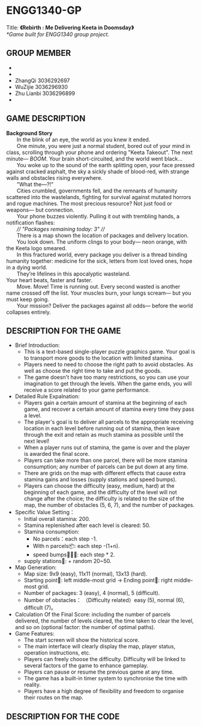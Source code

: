 # ENGG1340-GP
Title: **《Rebirth : Me Delivering Keeta in Doomsday》**  
_*Game built for ENGG1340 group project._  

## GROUP MEMBER ##
*
* 
* ZhangQi 3036292697
* WuZijie 3036296930
* Zhu Lianbi 3036296899
*

## GAME DESCRIPTION ##
**Background Story**  
  In the blink of an eye, the world as you knew it ended.  
  One minute, you were just a normal student, bored out of your mind in class, scrolling through your phone and ordering "Keeta Takeout". The next minute—  _BOOM_. Your brain short-circuited, and the world went black...  
  You woke up to the sound of the earth splitting open, your face pressed against cracked asphalt, the sky a sickly shade of blood-red, with strange walls and obstacles rising everywhere.  
  "What the—?!"  
  Cities crumbled, governments fell, and the remnants of humanity scattered into the wastelands, fighting for survival against mutated horrors and rogue machines. The most precious resource? Not just food or weapons— but connection.  
  Your phone buzzes violently. Pulling it out with trembling hands, a notification flashes:  
  _// "Packages remaining today: 3" //_  
  There is a map shown the location of packages and delivery location.  
  You look down. The uniform clings to your body— neon orange, with the Keeta logo smeared.  
  In this fractured world, every package you deliver is a thread binding humanity together: medicine for the sick, letters from lost loved ones, hope in a dying world.  
  They’re lifelines in this apocalyptic wasteland.  
  Your heart beats, faster and faster.  
  Move. Move! Time is running out. Every second wasted is another name crossed off the list. Your muscles burn, your lungs scream— but you must keep going.  
  Your mission? Deliver the packages against all odds— before the world collapses entirely.  

## DESCRIPTION FOR THE GAME ##
* Brief Introduction:
  - This is a text-based single-player puzzle graphics game. Your goal is to transport more goods to the location with limited stamina.
  - Players need to need to choose the right path to avoid obstacles. As well as choose the right time to take and put the goods.
  - The game doesn't have too many restrictions, so you can use your imagination to get through the levels. When the game ends, you will receive a score related to your game performance.
* Detailed Rule Expalnation:
  - Players gain a certain amount of stamina at the beginning of each game, and recover a certain amount of stamina every time they pass a level.
  - The player's goal is to deliver all parcels to the appropriate receiving location in each level before running out of stamina, then leave through the exit and retain as much stamina as possible until the next level!
  - When a player runs out of stamina, the game is over and the player is awarded the final score.
  - Players can take more than one parcel, there will be more stamina consumption; any number of parcels can be put down at any time.
  - There are grids on the map with different effects that cause extra stamina gains and losses (supply stations and speed bumps).
  - Players can choose the difficulty (easy, medium, hard) at the beginning of each game, and the difficulty of the level will not change after the choice; the difficulty is related to the size of the map, the number of obstacles (5, 6, 7), and the number of packages.
* Specific Value Setting：
  - Initial overall stamina: 200.
  - Stamina replenished after each level is cleared: 50.
  - Stamina consumption:
      + No parcels：each step -1.
      + With n parcels📦: each step -(1+n).
      + speed bumps🚧🚧🚧: each step * 2.
  - supply stations🏪: + random 20~50.
* Map Generation:
  - Map size: 9x9 (easy), 11x11 (normal), 13x13 (hard).
  - Starting point🚪: left middle-most grid → Ending point🚪: right middle-most grid.
  - Number of packages: 3 (easy), 4 (normal), 5 (difficult).
  - Number of obstacles： （Difficulty related）easy (5), normal (6), difficult (7)。
* Calculation Of the Final Score: including the number of parcels delivered, the number of levels cleared, the time taken to clear the level, and so on (optional factor: the number of optimal paths).
* Game Features:
  - The start screen will show the historical score.
  - The main interface will clearly display the map, player status, operation instructions, etc.
  - Players can freely choose the difficulty. Difficulty will be linked to several factors of the game to enhance gameplay.
  - Players can pause or resume the previous game at any time.
  - The game has a built-in timer system to synchronise the time with reality.
  - Players have a high degree of flexibility and freedom to organise their routes on the map.

## DESCRIPTION FOR THE CODE ##


